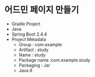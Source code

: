 # 어드민 페이지 만들기
* Gradle Project
* Java
* Spring Boot 2.4.4
* Project Metadata
    * Group : com.example
    * Artifact : study
    * Name : study
    * Package name :com.example.study
    * Packaging : Jar
    * Java 8
